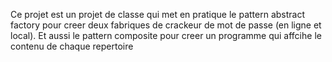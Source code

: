 Ce projet est un projet de classe qui met en pratique le pattern abstract factory pour creer deux fabriques de crackeur de mot de passe (en ligne et local). Et aussi le pattern composite pour creer un programme qui affcihe le contenu de chaque repertoire
